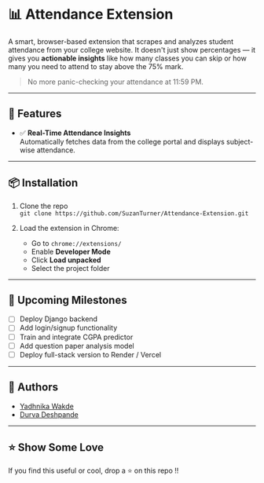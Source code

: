 # 📊 Attendance Extension

A smart, browser-based extension that scrapes and analyzes student attendance from your college website. It doesn't just show percentages — it gives you **actionable insights** like how many classes you can skip or how many you need to attend to stay above the 75% mark.

> No more panic-checking your attendance at 11:59 PM.

---

## 🚀 Features

- ✅ **Real-Time Attendance Insights**  
  Automatically fetches data from the college portal and displays subject-wise attendance.
---


## 📦 Installation

1. Clone the repo  
   `git clone https://github.com/SuzanTurner/Attendance-Extension.git`

2. Load the extension in Chrome:
   - Go to `chrome://extensions/`
   - Enable **Developer Mode**
   - Click **Load unpacked**
   - Select the project folder
---

## 🎯 Upcoming Milestones

- [ ] Deploy Django backend
- [ ] Add login/signup functionality
- [ ] Train and integrate CGPA predictor
- [ ] Add question paper analysis model
- [ ] Deploy full-stack version to Render / Vercel

---

## 🙌 Authors

- [Yadhnika Wakde](https://github.com/SuzanTurner)
- [Durva Deshpande](https://github.com/durva7px)

---

## ⭐ Show Some Love

If you find this useful or cool, drop a ⭐ on this repo !!
